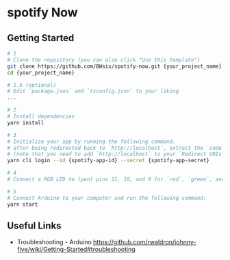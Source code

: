 # spotify Now

## Getting Started

```bash
# 1
# Clone the repository (you can also click "Use this template")
git clone https://github.com/BWsix/spotify-now.git {your_project_name}
cd {your_project_name}

# 1.5 (optional)
# Edit `package.json` and `tsconfig.json` to your liking
...

# 2
# Install dependencies
yarn install

# 3
# Initialize your app by running the following command.
# after being redirected back to `http://localhost`, extract the `code` from the url query string and paste it to the command prompt
# (note that you need to add `http://localhost` to your `Redirect URIs` from the spotify dashboard)
yarn cli login --id {spotify-app-id} --secret {spotify-app-secret}

# 4
# Connect a RGB LED to (pwn) pins 11, 10, and 9 for `red`, `green`, and `blue` respectively

# 5
# Connect Arduino to your computer and run the following command:
yarn start
```

## Useful Links

- Troubleshooting - Arduino
  https://github.com/rwaldron/johnny-five/wiki/Getting-Started#troubleshooting
